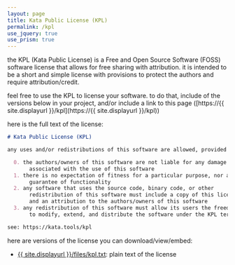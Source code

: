 ```yaml
---
layout: page
title: Kata Public License (KPL)
permalink: /kpl
use_jquery: true
use_prism: true
---
```


the KPL (Kata Public License) is a Free and Open Source Software (FOSS) software license that allows for free sharing with attribution. it is intended to be a short and simple license with provisions to protect the authors and require attribution/credit. 

feel free to use the KPL to license your software. to do that, include of the versions below in your project, and/or include a link to this page ([https://{{ site.displayurl }}/kpl](https://{{ site.displayurl }}/kpl))

here is the full text of the license:

```md
# Kata Public License (KPL)

any uses and/or redistributions of this software are allowed, provided that:

  0. the authors/owners of this software are not liable for any damage
       associated with the use of this software
  1. there is no expectation of fitness for a particular purpose, nor any 
       guarantee of functionality
  2. any software that uses the source code, binary code, or other 
       redistribution of this software must include a copy of this license, 
       and an attribution to the authors/owners of this software
  3. any redistribution of this software must allow its users the freedom
       to modify, extend, and distribute the software under the KPL terms

see: https://kata.tools/kpl

```

here are versions of the license you can download/view/embed:

  * [{{ site.displayurl }}/files/kpl.txt](/files/kpl.txt): plain text of the license

